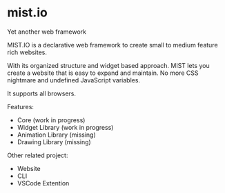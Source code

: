 # mist.io
Yet another web framework


MIST.IO is a declarative web framework to create small to medium feature rich websites. 

With its organized structure and widget based approach. MIST lets you create a website that is easy to expand and maintain. No more CSS nightmare and undefined JavaScript variables.


It supports all browsers.

Features:
- Core (work in progress)
- Widget Library (work in progress)
- Animation Library (missing)
- Drawing Library (missing)


Other related project:
- Website
- CLI
- VSCode Extention
